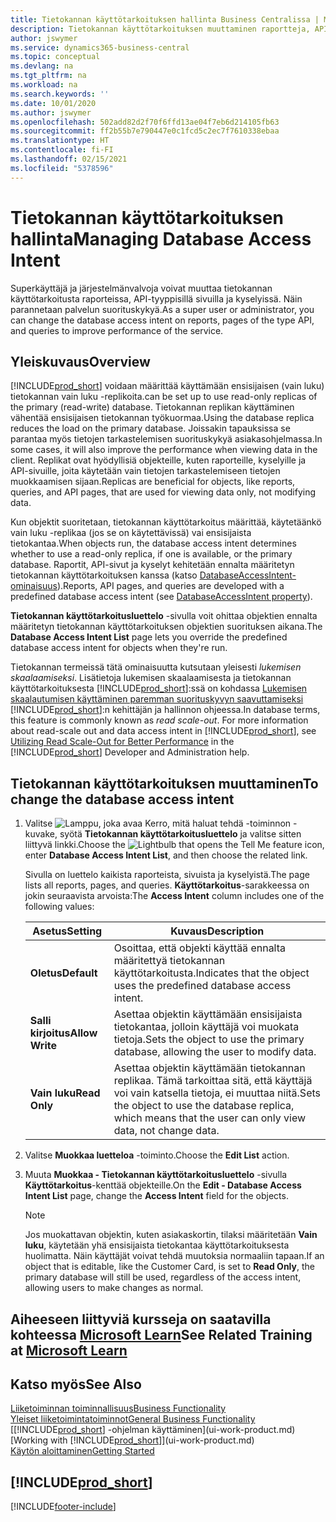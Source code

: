 ```yaml
---
title: Tietokannan käyttötarkoituksen hallinta Business Centralissa | Microsoft Docs
description: Tietokannan käyttötarkoituksen muuttaminen raportteja, API-sivuja ja kyselyjä varten.
author: jswymer
ms.service: dynamics365-business-central
ms.topic: conceptual
ms.devlang: na
ms.tgt_pltfrm: na
ms.workload: na
ms.search.keywords: ''
ms.date: 10/01/2020
ms.author: jswymer
ms.openlocfilehash: 502add82d2f70f6ffd13ae04f7eb6d214105fb63
ms.sourcegitcommit: ff2b55b7e790447e0c1fcd5c2ec7f7610338ebaa
ms.translationtype: HT
ms.contentlocale: fi-FI
ms.lasthandoff: 02/15/2021
ms.locfileid: "5378596"
---
```

# <a name="managing-database-access-intent"></a><span data-ttu-id="cf203-103">Tietokannan käyttötarkoituksen hallinta</span><span class="sxs-lookup"><span data-stu-id="cf203-103">Managing Database Access Intent</span></span> 

<span data-ttu-id="cf203-104">Superkäyttäjä ja järjestelmänvalvoja voivat muuttaa tietokannan käyttötarkoitusta raporteissa, API-tyyppisillä sivuilla ja kyselyissä. Näin parannetaan palvelun suorituskykyä.</span><span class="sxs-lookup"><span data-stu-id="cf203-104">As a super user or administrator, you can change the database access intent on reports, pages of the type API, and queries to improve performance of the service.</span></span>

## <a name="overview"></a><span data-ttu-id="cf203-105">Yleiskuvaus</span><span class="sxs-lookup"><span data-stu-id="cf203-105">Overview</span></span>

[!INCLUDE[prod_short](includes/prod_short.md)] <span data-ttu-id="cf203-106">voidaan määrittää käyttämään ensisijaisen (vain luku) tietokannan vain luku -replikoita.</span><span class="sxs-lookup"><span data-stu-id="cf203-106">can be set up to use read-only replicas of the primary (read-write) database.</span></span> <span data-ttu-id="cf203-107">Tietokannan replikan käyttäminen vähentää ensisijaisen tietokannan työkuormaa.</span><span class="sxs-lookup"><span data-stu-id="cf203-107">Using the database replica reduces the load on the primary database.</span></span> <span data-ttu-id="cf203-108">Joissakin tapauksissa se parantaa myös tietojen tarkastelemisen suorituskykyä asiakasohjelmassa.</span><span class="sxs-lookup"><span data-stu-id="cf203-108">In some cases, it will also improve the performance when viewing data in the client.</span></span> <span data-ttu-id="cf203-109">Replikat ovat hyödyllisiä objekteille, kuten raporteille, kyselyille ja API-sivuille, joita käytetään vain tietojen tarkastelemiseen tietojen muokkaamisen sijaan.</span><span class="sxs-lookup"><span data-stu-id="cf203-109">Replicas are beneficial for objects, like reports, queries, and API pages, that are used for viewing data only, not modifying data.</span></span>

<span data-ttu-id="cf203-110">Kun objektit suoritetaan, tietokannan käyttötarkoitus määrittää, käytetäänkö vain luku -replikaa (jos se on käytettävissä) vai ensisijaista tietokantaa.</span><span class="sxs-lookup"><span data-stu-id="cf203-110">When objects run, the database access intent determines whether to use a read-only replica, if one is available, or the primary database.</span></span> <span data-ttu-id="cf203-111">Raportit, API-sivut ja kyselyt kehitetään ennalta määritetyn tietokannan käyttötarkoituksen kanssa (katso [DatabaseAccessIntent-ominaisuus](/dynamics365/business-central/dev-itpro/developer/properties/devenv-dataaccessintent-property)).</span><span class="sxs-lookup"><span data-stu-id="cf203-111">Reports, API pages, and queries are developed with a predefined database access intent (see [DatabaseAccessIntent property](/dynamics365/business-central/dev-itpro/developer/properties/devenv-dataaccessintent-property)).</span></span>

<span data-ttu-id="cf203-112">**Tietokannan käyttötarkoitusluettelo** -sivulla voit ohittaa objektien ennalta määritetyn tietokannan käyttötarkoituksen objektien suorituksen aikana.</span><span class="sxs-lookup"><span data-stu-id="cf203-112">The **Database Access Intent List** page lets you override the predefined database access intent for objects when they're run.</span></span>

<span data-ttu-id="cf203-113">Tietokannan termeissä tätä ominaisuutta kutsutaan yleisesti *lukemisen skaalaamiseksi*. Lisätietoja lukemisen skaalaamisesta ja tietokannan käyttötarkoituksesta [!INCLUDE[prod_short](includes/prod_short.md)]:ssä on kohdassa [Lukemisen skaalautumisen käyttäminen paremman suorituskyvyn saavuttamiseksi](/dynamics365/business-central/dev-itpro/administration/database-read-scale-out-overview) [!INCLUDE[prod_short](includes/prod_short.md)]:n kehittäjän ja hallinnon ohjeessa.</span><span class="sxs-lookup"><span data-stu-id="cf203-113">In database terms, this feature is commonly known as *read scale-out*. For more information about read-scale out and data access intent in [!INCLUDE[prod_short](includes/prod_short.md)], see [Utilizing Read Scale-Out for Better Performance](/dynamics365/business-central/dev-itpro/administration/database-read-scale-out-overview) in the [!INCLUDE[prod_short](includes/prod_short.md)] Developer and Administration help.</span></span>

## <a name="to-change-the-database-access-intent"></a><span data-ttu-id="cf203-114">Tietokannan käyttötarkoituksen muuttaminen</span><span class="sxs-lookup"><span data-stu-id="cf203-114">To change the database access intent</span></span>

1. <span data-ttu-id="cf203-115">Valitse ![Lamppu, joka avaa Kerro, mitä haluat tehdä -toiminnon](media/ui-search/search_small.png "Kerro, mitä haluat tehdä") -kuvake, syötä **Tietokannan käyttötarkoitusluettelo** ja valitse sitten liittyvä linkki.</span><span class="sxs-lookup"><span data-stu-id="cf203-115">Choose the ![Lightbulb that opens the Tell Me feature](media/ui-search/search_small.png "Tell me what you want to do") icon, enter **Database Access Intent List**, and then choose the related link.</span></span>

    <span data-ttu-id="cf203-116">Sivulla on luettelo kaikista raporteista, sivuista ja kyselyistä.</span><span class="sxs-lookup"><span data-stu-id="cf203-116">The page lists all reports, pages, and queries.</span></span> <span data-ttu-id="cf203-117">**Käyttötarkoitus**-sarakkeessa on jokin seuraavista arvoista:</span><span class="sxs-lookup"><span data-stu-id="cf203-117">The **Access Intent** column includes one of the following values:</span></span>

    |<span data-ttu-id="cf203-118">**Asetus**</span><span class="sxs-lookup"><span data-stu-id="cf203-118">**Setting**</span></span>|<span data-ttu-id="cf203-119">**Kuvaus**</span><span class="sxs-lookup"><span data-stu-id="cf203-119">**Description**</span></span>|  
    |------------|-------------|  
    |<span data-ttu-id="cf203-120">**Oletus**</span><span class="sxs-lookup"><span data-stu-id="cf203-120">**Default**</span></span>|<span data-ttu-id="cf203-121">Osoittaa, että objekti käyttää ennalta määritettyä tietokannan käyttötarkoitusta.</span><span class="sxs-lookup"><span data-stu-id="cf203-121">Indicates that the object uses the predefined database access intent.</span></span>|
    |<span data-ttu-id="cf203-122">**Salli kirjoitus**</span><span class="sxs-lookup"><span data-stu-id="cf203-122">**Allow Write**</span></span>|<span data-ttu-id="cf203-123">Asettaa objektin käyttämään ensisijaista tietokantaa, jolloin käyttäjä voi muokata tietoja.</span><span class="sxs-lookup"><span data-stu-id="cf203-123">Sets the object to use the primary database, allowing the user to modify data.</span></span>|
    |<span data-ttu-id="cf203-124">**Vain luku**</span><span class="sxs-lookup"><span data-stu-id="cf203-124">**Read Only**</span></span>|<span data-ttu-id="cf203-125">Asettaa objektin käyttämään tietokannan replikaa. Tämä tarkoittaa sitä, että käyttäjä voi vain katsella tietoja, ei muuttaa niitä.</span><span class="sxs-lookup"><span data-stu-id="cf203-125">Sets the object to use the database replica, which means that the user can only view data, not change data.</span></span>|

2. <span data-ttu-id="cf203-126">Valitse **Muokkaa luetteloa** -toiminto.</span><span class="sxs-lookup"><span data-stu-id="cf203-126">Choose the **Edit List** action.</span></span>

3. <span data-ttu-id="cf203-127">Muuta **Muokkaa - Tietokannan käyttötarkoitusluettelo** -sivulla **Käyttötarkoitus**-kenttää objekteille.</span><span class="sxs-lookup"><span data-stu-id="cf203-127">On the **Edit - Database Access Intent List** page, change the **Access Intent** field for the objects.</span></span>

    > [!NOTE]
    > <span data-ttu-id="cf203-128">Jos muokattavan objektin, kuten asiakaskortin, tilaksi määritetään **Vain luku**, käytetään yhä ensisijaista tietokantaa käyttötarkoituksesta huolimatta. Näin käyttäjät voivat tehdä muutoksia normaaliin tapaan.</span><span class="sxs-lookup"><span data-stu-id="cf203-128">If an object that is editable, like the Customer Card, is set to **Read Only**, the primary database will still be used, regardless of the access intent, allowing users to make changes as normal.</span></span>

## <a name="see-related-training-at-microsoft-learn"></a><span data-ttu-id="cf203-129">Aiheeseen liittyviä kursseja on saatavilla kohteessa [Microsoft Learn](/learn/paths/deploy-configure-dynamics-365-business-central/)</span><span class="sxs-lookup"><span data-stu-id="cf203-129">See Related Training at [Microsoft Learn](/learn/paths/deploy-configure-dynamics-365-business-central/)</span></span>

## <a name="see-also"></a><span data-ttu-id="cf203-130">Katso myös</span><span class="sxs-lookup"><span data-stu-id="cf203-130">See Also</span></span>
[<span data-ttu-id="cf203-131">Liiketoiminnan toiminnallisuus</span><span class="sxs-lookup"><span data-stu-id="cf203-131">Business Functionality</span></span>](across-business-functionality.md)  
[<span data-ttu-id="cf203-132">Yleiset liiketoimintatoiminnot</span><span class="sxs-lookup"><span data-stu-id="cf203-132">General Business Functionality</span></span>](ui-across-business-areas.md)  
<span data-ttu-id="cf203-133">[[!INCLUDE[prod_short](includes/prod_short.md)] -ohjelman käyttäminen](ui-work-product.md)</span><span class="sxs-lookup"><span data-stu-id="cf203-133">[Working with [!INCLUDE[prod_short](includes/prod_short.md)]](ui-work-product.md)</span></span>  
[<span data-ttu-id="cf203-134">Käytön aloittaminen</span><span class="sxs-lookup"><span data-stu-id="cf203-134">Getting Started</span></span>](product-get-started.md)    

## [!INCLUDE[prod_short](includes/free_trial_md.md)]  


[!INCLUDE[footer-include](includes/footer-banner.md)]